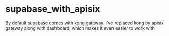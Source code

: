 # supabase_with_apisix
By default supabase comes with kong gateway. i've replaced kong by apisix gateway along with dashboard, which makes it even easier to work with

